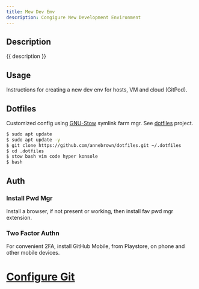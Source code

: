 ```yaml
---
title: Mew Dev Emv
description: Congigure New Development Environment
---
```


## Description

{{ description }}

## Usage

Instructions for creating a new dev env for hosts, VM and cloud (GitPod).

## Dotfiles

Customized config using [GNU-Stow](https://gnu.org/software/stow/) symlink farm mgr.  See [dotfiles](../../../dev/projects.md#dotfiles) project.

```bash
$ sudo apt update
$ sudo apt update -y
$ git clone https://github.com/annebrown/dotfiles.git ~/.dotfiles
$ cd .dotfiles
$ stow bash vim code hyper konsole
$ bash
```

## Auth

### Install Pwd Mgr

Install a browser, if not present or working, then install fav pwd mgr extension.

###  Two Factor Authn

For convenient 2FA, install GitHub Mobile, from Playstore, on phone and other mobile devices.  

# [Configure Git](../../../tooling/apps/git.md)
